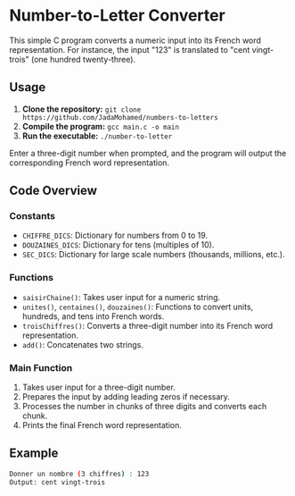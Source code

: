 # Number-to-Letter Converter

This simple C program converts a numeric input into its French word representation. For instance, the input "123" is translated to "cent vingt-trois" (one hundred twenty-three).

## Usage

1. **Clone the repository:** `git clone https://github.com/JadaMohamed/numbers-to-letters`
2. **Compile the program:** `gcc main.c -o main`
3. **Run the executable:** `./number-to-letter`

Enter a three-digit number when prompted, and the program will output the corresponding French word representation.

## Code Overview

### Constants

- `CHIFFRE_DICS`: Dictionary for numbers from 0 to 19.
- `DOUZAINES_DICS`: Dictionary for tens (multiples of 10).
- `SEC_DICS`: Dictionary for large scale numbers (thousands, millions, etc.).

### Functions

- `saisirChaine()`: Takes user input for a numeric string.
- `unites()`, `centaines()`, `douzaines()`: Functions to convert units, hundreds, and tens into French words.
- `troisChiffres()`: Converts a three-digit number into its French word representation.
- `add()`: Concatenates two strings.

### Main Function

1. Takes user input for a three-digit number.
2. Prepares the input by adding leading zeros if necessary.
3. Processes the number in chunks of three digits and converts each chunk.
4. Prints the final French word representation.

## Example

```bash
Donner un nombre (3 chiffres) : 123
Output: cent vingt-trois
